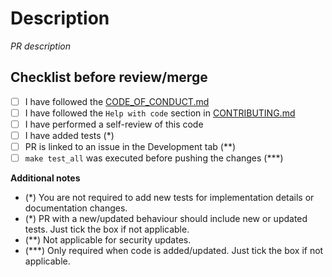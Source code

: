 # Description

_PR description_

## Checklist before review/merge
- [ ] I have followed the [CODE_OF_CONDUCT.md](../CODE_OF_CONDUCT.md)
- [ ] I have followed the `Help with code` section in [CONTRIBUTING.md](../CONTRIBUTING.md)
- [ ] I have performed a self-review of this code
- [ ] I have added tests (*)
- [ ] PR is linked to an issue in the Development tab (**)
- [ ] `make test_all` was executed before pushing the changes (***)

**Additional notes**
- (*) You are not required to add new tests for implementation details 
  or documentation changes. 
- (*) PR with a new/updated behaviour should include new or updated tests.
  Just tick the box if not applicable.
- (**) Not applicable for security updates.
- (***) Only required when code is added/updated. Just tick the box if not applicable.
